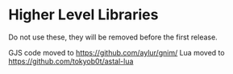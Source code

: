 # Higher Level Libraries

Do not use these, they will be removed before the first release.

GJS code moved to <https://github.com/aylur/gnim/>
Lua moved to <https://github.com/tokyob0t/astal-lua>
